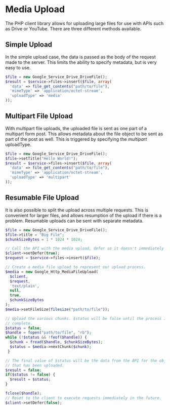 # Media Upload

The PHP client library allows for uploading large files for use with APIs such as Drive or YouTube. There are three different methods available.

## Simple Upload

In the simple upload case, the data is passed as the body of the request made to the server. This limits the ability to specify metadata, but is very easy to use.

```php
$file = new Google_Service_Drive_DriveFile();
$result = $service->files->insert($file, array(
  'data' => file_get_contents("path/to/file"),
  'mimeType' => 'application/octet-stream',
  'uploadType' => 'media'
));
```

## Multipart File Upload

With multipart file uploads, the uploaded file is sent as one part of a multipart form post. This allows metadata about the file object to be sent as part of the post as well. This is triggered by specifying the _multipart_ uploadType.

```php
$file = new Google_Service_Drive_DriveFile();
$file->setTitle("Hello World!");
$result = $service->files->insert($file, array(
  'data' => file_get_contents("path/to/file"),
  'mimeType' => 'application/octet-stream',
  'uploadType' => 'multipart'
));
```

## Resumable File Upload

It is also possible to split the upload across multiple requests. This is convenient for larger files, and allows resumption of the upload if there is a problem. Resumable uploads can be sent with separate metadata.

```php
$file = new Google_Service_Drive_DriveFile();
$file->title = "Big File";
$chunkSizeBytes = 1 * 1024 * 1024;

// Call the API with the media upload, defer so it doesn't immediately return.
$client->setDefer(true);
$request = $service->files->insert($file);

// Create a media file upload to represent our upload process.
$media = new Google_Http_MediaFileUpload(
  $client,
  $request,
  'text/plain',
  null,
  true,
  $chunkSizeBytes
);
$media->setFileSize(filesize("path/to/file"));

// Upload the various chunks. $status will be false until the process is
// complete.
$status = false;
$handle = fopen("path/to/file", "rb");
while (!$status && !feof($handle)) {
  $chunk = fread($handle, $chunkSizeBytes);
  $status = $media->nextChunk($chunk);
 }

// The final value of $status will be the data from the API for the object
// that has been uploaded.
$result = false;
if($status != false) {
  $result = $status;
}

fclose($handle);
// Reset to the client to execute requests immediately in the future.
$client->setDefer(false);
```